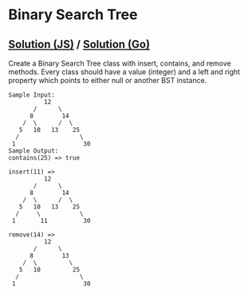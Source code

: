 # Binary Search Tree

## [Solution (JS)](./solution.js) / [Solution (Go)](./solution.go)

Create a Binary Search Tree class with insert, contains, and remove methods. Every class should have a value (integer) and a left and right property which points to either null or another BST instance.

```
Sample Input:
          12
       /      \
      8        14
    /  \      /  \
   5   10   13    25
  /                 \
 1                   30
Sample Output:
contains(25) => true

insert(11) =>
          12
       /      \
      8        14
    /  \      /  \
   5   10   13    25
  /     \           \
 1       11          30

remove(14) =>
          12
       /      \
      8        13
    /  \         \
   5   10         25
  /                 \
 1                   30
```

